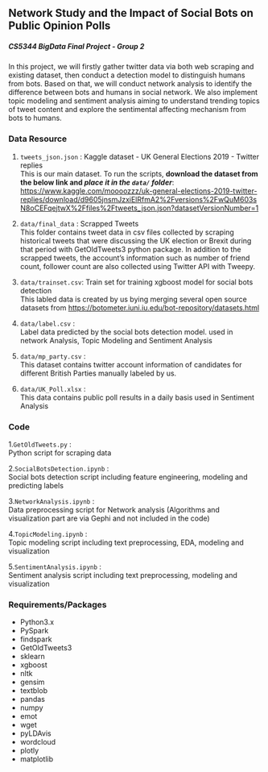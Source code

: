 ## Network Study and the Impact of Social Bots on Public Opinion Polls  
##### CS5344 BigData Final Project - Group 2
  
In this project, we will firstly gather twitter data via both web scraping and existing dataset, then conduct a detection model to distinguish humans from bots. Based on that, we will conduct network analysis to identify the difference between bots and humans in social network. We also implement topic modeling and sentiment analysis aiming to understand trending topics of tweet content and explore the sentimental affecting mechanism from bots to humans.    


### Data Resource

1. ```tweets_json.json``` : Kaggle dataset - UK General Elections 2019 - Twitter replies  
This is our main dataset. To run the scripts, **download the dataset from the below link and *place it in the ```data/``` folder***:   
https://www.kaggle.com/moooozzz/uk-general-elections-2019-twitter-replies/download/d9605jnsmJzxiElRfmA2%2Fversions%2FwQuM603sN8oCEFqejtwX%2Ffiles%2Ftweets_json.json?datasetVersionNumber=1

2. ```data/final_data``` : Scrapped Tweets  
This folder contains tweet data in csv files collected by scraping historical tweets that were discussing the UK election 
or Brexit during that period with GetOldTweets3 python package. In addition to the scrapped tweets, the account’s information 
such as number of friend count, follower count are also collected using Twitter API with Tweepy. 

3. ```data/trainset.csv```: Train set for training xgboost model for social bots detection    
This labled data is created by us bying merging several open source datasets from 
https://botometer.iuni.iu.edu/bot-repository/datasets.html
  
4. ```data/label.csv``` :   
Label data predicted by the social bots detection model. used in network Analysis, Topic Modeling and Sentiment Analysis  
  
5. ```data/mp_party.csv``` :   
This dataset contains twitter account information of candidates for different British Parties manually labeled by us.
  
6. ```data/UK_Poll.xlsx``` :   
This data contains public poll results in a daily basis used in Sentiment Analysis  

  
### Code

1.```GetOldTweets.py``` :  
Python script for scraping data  

2.```SocialBotsDetection.ipynb``` :  
Social bots detection script including feature engineering, modeling and predicting labels  

3.```NetworkAnalysis.ipynb``` :  
Data preprocessing script for Network analysis (Algorithms and visualization part are via Gephi and not included in the code)  

4.```TopicModeling.ipynb``` :  
Topic modeling script including text preprocessing, EDA, modeling and visualization  

5.```SentimentAnalysis.ipynb``` :  
Sentiment analysis script including text preprocessing, modeling and visualization  
  
  

### Requirements/Packages

- Python3.x
- PySpark  
- findspark
- GetOldTweets3  
- sklearn  
- xgboost  
- nltk  
- gensim  
- textblob  
- pandas  
- numpy  
- emot  
- wget  
- pyLDAvis  
- wordcloud  
- plotly  
- matplotlib  
